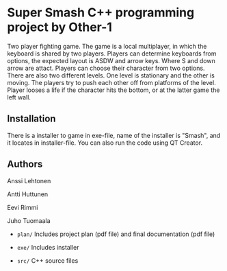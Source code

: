 # Super Smash C++ programming project by Other-1

Two player fighting game. The game is a local multiplayer, in which the keyboard is shared by two players. 
Players can determine keyboards from options, the expected layout is ASDW and arrow keys. Where S and down arrow are attact. 
Players can choose their character from two options. There are also two different levels. One level is stationary and the other
is moving. The players try to push each other off from platforms of the level. 
Player looses a life if the character hits the bottom, or at the latter game the left wall.

## Installation

There is a installer to game in exe-file, name of the installer is "Smash", and it locates in installer-file.
You can also run the code using QT Creator.

## Authors

Anssi Lehtonen

Antti Huttunen

Eevi Rimmi 

Juho Tuomaala






  * `plan/` Includes project plan (pdf file) and final documentation (pdf file)

  * `exe/` Includes installer

  * `src/` C++ source files

